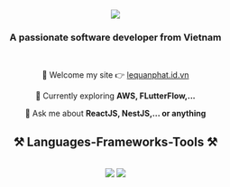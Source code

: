 <h1 align="center">
    <img src="https://readme-typing-svg.herokuapp.com/?font=Righteous&size=35&center=true&vCenter=true&width=500&height=70&duration=4000&lines=I'm+Quan+Phat!+👋;+I'm+Fullstack+Developer!;" />
</h1>

<h3 align="center">A passionate software developer from Vietnam</h3>

<br/>

<div align="center">

🔭 Welcome my site 👉 [lequanphat.id.vn](https://lequanphat.id.vn)

🌱 Currently exploring **AWS, FLutterFlow,...**

💬 Ask me about **ReactJS, NestJS,... or anything**

<h2 align="center">⚒️ Languages-Frameworks-Tools ⚒️</h2>
<br/>
<div align="center">
    <img src="https://skillicons.dev/icons?i=typescript,javascript,java,php,dart,github,googlecloud,aws,docker" />
    <img src="https://skillicons.dev/icons?i=mui,tailwind,react,nextjs,nodejs,express,nestjs,spring,laravel,flutter,graphql" /><br>
</div>
